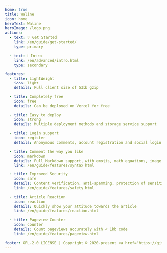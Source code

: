 ```yaml
---
home: true
title: Waline
icon: home
heroText: Waline
heroImage: /logo.png
actions:
  - text: 💡 Get Started
    link: /en/guide/get-started/
    type: primary

  - text: ℹ️ Intro
    link: /en/advanced/intro.html
    type: secondary

features:
  - title: LightWeight
    icon: light
    details: Full client size of 53kb gzip

  - title: Completely free
    icon: free
    details: Can be deployed on Vercel for free

  - title: Easy to deploy
    icon: strong
    details: Multiple deployment methods and storage service support

  - title: Login support
    icon: register
    details: Anonymous comments, account registration and social login are supported

  - title: Comment the way you like
    icon: markdown
    details: Full Markdown support, with emojis, math equations, image uploads, and HTML embedding support
    link: /en/guide/features/syntax.html

  - title: Improved Security
    icon: safe
    details: Content verification, anti-spamming, protection of sensitive data, and more
    link: /en/guide/features/safety.html

  - title: Article Reaction
    icon: reaction
    details: Quickly show your attitude towards the article
    link: /en/guide/features/reaction.html

  - title: Pageview Counter
    icon: counter
    details: Count pageviews accurately with < 1kb code
    link: /en/guide/features/pageview.html

footer: GPL-2.0 LICENSE | Copyright © 2020-present <a href="https://github.com/lizheming" rel="noopener noreferrer " target="_blank">lizheming</a> | Theme by <a href="https://vuepress-theme-hope.github.io/v2/" rel="noopener noreferrer " target="_blank">VuePress Theme Hope</a>
---
```

